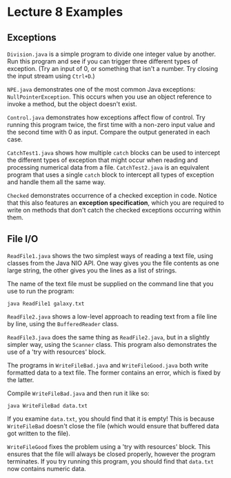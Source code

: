 # Lecture 8 Examples

## Exceptions

`Division.java` is a simple program to divide one integer value by another.
Run this program and see if you can trigger three different types of
exception. (Try an input of 0, or something that isn't a number.  Try
closing the input stream using `Ctrl+D`.)

`NPE.java` demonstrates one of the most common Java exceptions:
`NullPointerException`.  This occurs when you use an object reference to
invoke a method, but the object doesn't exist.

`Control.java` demonstrates how exceptions affect flow of control.  Try
running this program twice, the first time with a non-zero input value and
the second time with 0 as input. Compare the output generated in each case.

`CatchTest1.java` shows how multiple `catch` blocks can be used to
intercept the different types of exception that might occur when reading
and processing numerical data from a file.  `CatchTest2.java` is an
equivalent program that uses a single `catch` block to intercept all types
of exception and handle them all the same way.

`Checked` demonstrates occurrence of a checked exception in code.  Notice
that this also features an **exception specification**, which you are
required to write on methods that don't catch the checked exceptions
occurring within them.

## File I/O

`ReadFile1.java` shows the two simplest ways of reading a text file,
using classes from the Java NIO API.  One way gives you the file contents
as one large string, the other gives you the lines as a list of strings.

The name of the text file must be supplied on the command line that you
use to run the program:

    java ReadFile1 galaxy.txt

`ReadFile2.java` shows a low-level approach to reading text from a file
line by line, using the `BufferedReader` class.

`ReadFile3.java` does the same thing as `ReadFile2.java`, but in a slightly
simpler way, using the `Scanner` class.  This program also demonstrates
the use of a 'try with resources' block.

The programs in `WriteFileBad.java` and `WriteFileGood.java` both write
formatted data to a text file.  The former contains an error, which
is fixed by the latter.

Compile `WriteFileBad.java` and then run it like so:

    java WriteFileBad data.txt

If you examine `data.txt`, you should find that it is empty!  This is
because `WriteFileBad` doesn't close the file (which would ensure that
buffered data got written to the file).

`WriteFileGood` fixes the problem using a 'try with resources' block.
This ensures that the file will always be closed properly, however the
program terminates.  If you try running this program, you should find that
`data.txt` now contains numeric data.
